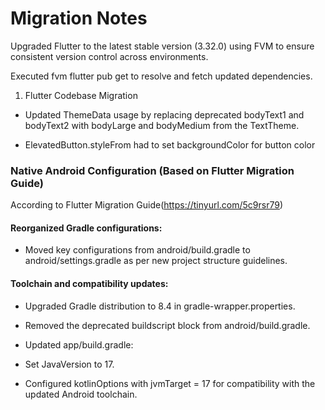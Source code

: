# Migration Notes
Upgraded Flutter to the latest stable version (3.32.0) using FVM to ensure consistent version control across environments.

Executed fvm flutter pub get to resolve and fetch updated dependencies.

1. Flutter Codebase Migration

- Updated ThemeData usage by replacing deprecated bodyText1 and bodyText2 with bodyLarge and bodyMedium from the TextTheme.

- ElevatedButton.styleFrom had to set backgroundColor for button color

### Native Android Configuration (Based on Flutter Migration Guide)
According to Flutter Migration Guide(https://tinyurl.com/5c9rsr79)

#### Reorganized Gradle configurations:

- Moved key configurations from android/build.gradle to android/settings.gradle as per new project structure guidelines.

####  Toolchain and compatibility updates:

- Upgraded Gradle distribution to 8.4 in gradle-wrapper.properties.

- Removed the deprecated buildscript block from android/build.gradle.

- Updated app/build.gradle:

- Set JavaVersion to 17.

- Configured kotlinOptions with jvmTarget = 17 for compatibility with the updated Android toolchain.


   